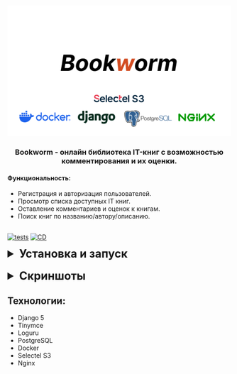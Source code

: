 <div align="center">

<p style="text-align:center;"><img style="text-align:center;" src="assets/logo_card.jpg" alt="logo"/></p>

### Bookworm - онлайн библиотека IT-книг с возможностью комментирования и их оценки.

</div>

#### Функциональность:

* Регистрация и авторизация пользователей.
* Просмотр списка доступных IT книг.
* Оставление комментариев и оценок к книгам.
* Поиск книг по названию/автору/описанию.

##

[![tests](https://github.com/licaro-1/Bookworm/actions/workflows/tests.yml/badge.svg?event=push)](https://github.com/licaro-1/Bookworm/actions/workflows/tests.yml)
[![CD](https://github.com/licaro-1/Bookworm/actions/workflows/cd.yml/badge.svg?branch=main)](https://github.com/licaro-1/Bookworm/actions/workflows/cd.yml)


<details>
<summary style="font-size:25px; font-weight: bold;">Установка и запуск</summary>


1. Клонировать репозиторий
    ```bash
    git clone https://github.com/licaro-1/Bookworm.git
    ```

2. Перейти в склонированный репозиторий:
    ```bash
    cd ./Bookworm/
    ```

3. Создать виртуальное окружение и активировать его (Команды зависят от ОС)
    ```bash
    python -m venv venv
    ```
   ```bash
    . .\venv\Scripts\activate
    ```

4. Создать .env файл в директории infra и заполнить необходимые переменные из .env-example
    ```bash
    cd infra/
    ```
    ```bash
    touch .env
    ```

5. Установить зависимости
    ```bash
    pip install -r .\bookworm\requirements.txt
    ```


6. Создать файл nginx.prod.conf в директории infra/nginx 
и заполнить необходимой информацией по примеру nginx.prod.example.conf


7. Поднять docker контейнеры
   ```bash
      docker compose -f docker-compose.prod.yaml up --build
   ```

8. Запустить миграции и подгрузить статику
   ```python
   docker exec -it infra-web-1 python manage.py migrate
   docker exec -it infra-web-1 python manage.py collectstatic
   ```
9. Запустить тесты
   ```python
   docker exec -it infra-web-1 python manage.py tests
   ```
</details>

<details>
<summary style="font-size:25px; font-weight: bold; margin-top:20px;">Скриншоты</summary>

####

<details>
<summary style="font-size:16px; font-weight: bold; margin-top:20px;">Главная страница</summary>

####
<p style="font-size:14px;">Главная страница проекта с пагинацией и возможностью поиска книги по названию/описанию/автору</p>


<a href="assets/page_assets/main/main.jpg" target="_blank">
    <img src="assets/page_assets/main/main.jpg" width="900px"/>
</a>


<a href="assets/page_assets/main/search.jpg" target="_blank">
    <img src="assets/page_assets/main/search.jpg" width="900px"/>
</a>


<a href="assets/page_assets/main/pagination.jpg" target="_blank">
    <img src="assets/page_assets/main/pagination.jpg" width="900px"/>
</a>


</details>


<details>
<summary style="font-size:16px; font-weight: bold; margin-top:20px;">Авторизация</summary>

####
<p style="font-size:14px;">Авторизация проекта с возможностью восстановления пароля через почту</p>

<a href="assets/page_assets/auth/auth_login.jpg" target="_blank">
    <img src="assets/page_assets/auth/auth_login.jpg" width="900px"/>
</a>

<a href="assets/page_assets/auth/auth_register.jpg" target="_blank">
    <img src="assets/page_assets/auth/auth_register.jpg" width="900px"/>
</a>

<a href="assets/page_assets/auth/auth_reset.jpg" target="_blank">
    <img src="assets/page_assets/auth/auth_reset.jpg" width="900px"/>
</a>

<a href="assets/page_assets/auth/auth_reset_new.jpg" target="_blank">
    <img src="assets/page_assets/auth/auth_reset_new.jpg" width="900px"/>
</a>

</details>


<details>
<summary style="font-size:16px; font-weight: bold; margin-top:20px;">Книга</summary>

####
<p style="font-size:14px;">Страница книги с наличием пагинации комментариев и возможностью комментирования, редактирования и удаления комментариев</p>

<a href="assets/page_assets/book/book_page.jpg" target="_blank">
    <img src="assets/page_assets/book/book_page.jpg" width="900px"/>
</a>

<a href="assets/page_assets/book/comment.jpg" target="_blank">
    <img src="assets/page_assets/book/comment.jpg" width="900px"/>
</a>

<a href="assets/page_assets/book/comment_menu.jpg" target="_blank">
    <img src="assets/page_assets/book/comment_menu.jpg" width="900px"/>
</a>

<a href="assets/page_assets/book/comment_edit.jpg" target="_blank">
    <img src="assets/page_assets/book/comment_edit.jpg" width="900px"/>
</a>

<a href="assets/page_assets/book/comment_after_edit.jpg" target="_blank">
    <img src="assets/page_assets/book/comment_after_edit.jpg" width="900px"/>
</a>


</details>


<details>
<summary style="font-size:16px; font-weight: bold; margin-top:20px;">Профиль</summary>

####
<p style="font-size:14px;">
Страница профиля пользователя с формой редактирования (есть возможность изменить юзернейм, имя, фамилию и аватар) и списком последних комментариев.
Для администраторов и модераторов доступна форма добавления новой книги
</p>


<a href="assets/page_assets/profile/profile_page_card.jpg" target="_blank">
    <img src="assets/page_assets/profile/profile_page_card.jpg" width="900px"/>
</a>

<a href="assets/page_assets/profile/profile_all_comments.jpg" target="_blank">
    <img src="assets/page_assets/profile/profile_all_comments.jpg" width="900px"/>
</a>

<a href="assets/page_assets/profile/profile_page_form_edit.jpg" target="_blank">
    <img src="assets/page_assets/profile/profile_page_form_edit.jpg" width="900px"/>
</a>

<a href="assets/page_assets/profile/profile_page_add_book_form.jpg" target="_blank">
    <img src="assets/page_assets/profile/profile_page_add_book_form.jpg" width="900px"/>
</a>

Страница всех комментариев юзера:
<a href="assets/page_assets/profile/profile_all_comments.jpg" target="_blank">
    <img src="assets/page_assets/profile/profile_all_comments.jpg" width="900px"/>
</a>

</details>


<details>
<summary style="font-size:16px; font-weight: bold; margin-top:20px;">Форма обратной связи</summary>

####
<p style="font-size:14px;">
Страница формы обратной связи. После заполнения фидбек сохраняется в БД и отправляется на почту, получатель фидбека указан в переменной окружения EMAIL_FEEDBACK_RECIPIENT 
</p>

<a href="assets/page_assets/feedback/feedback.jpg" target="_blank">
    <img src="assets/page_assets/feedback/feedback.jpg" width="900px"/>
</a>

<a href="assets/page_assets/feedback/feedback_created.jpg" target="_blank">
    <img src="assets/page_assets/feedback/feedback_created.jpg" width="900px"/>
</a>

<a href="assets/page_assets/feedback/feedback_notify.jpg" target="_blank">
    <img src="assets/page_assets/feedback/feedback_notify.jpg" width="900px"/>
</a>

</details>


</details>


## Технологии:


* Django 5
* Tinymce
* Loguru
* PostgreSQL
* Docker
* Selectel S3
* Nginx